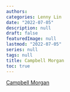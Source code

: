 ```yaml
---
authors:
categories: Lenny Lin
date: "2022-07-05"
description: null
draft: false
featuredImage: null
lastmod: "2022-07-05"
series: null
tags: null
title: Campbell Morgan
toc: true
---
```


<!--more-->


[Campbell Morgan](https://wellsofgrace.com/biography/biography/morgan.htm)